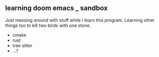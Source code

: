 ## learning doom emacs _ sandbox
Just messing around with stuff while I learn this program.
Learning other things too to kill two birds with one stone.
* cmake
* rust
* tree sitter
* ...?
